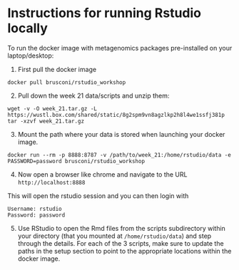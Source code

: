 # Instructions for running Rstudio locally

To run the docker image with metagenomics packages pre-installed on your laptop/desktop:

1) First pull the docker image

```docker pull brusconi/rstudio_workshop```

2) Pull down the week 21 data/scripts and unzip them:

```
wget -v -O week_21.tar.gz -L https://wustl.box.com/shared/static/8g2spm9vn8agzlkp2h8l4we1ssfj381p
tar -xzvf week_21.tar.gz
```

3) Mount the path where your data is stored when launching your docker image. 

```
docker run --rm -p 8888:8787 -v /path/to/week_21:/home/rstudio/data -e PASSWORD=password brusconi/rstudio_workshop
```

4) Now open a browser like chrome and navigate to the URL `http://localhost:8888`

This will open the rstudio session and you can then login with 

```
Username: rstudio
Password: password
```

5) Use RStudio to open the Rmd files from the scripts subdirectory within your directory (that you mounted at `/home/rstudio/data`) and step through the details. For each of the 3 scripts, make sure to update the paths in the setup section to point to the appropriate locations within the docker image.

